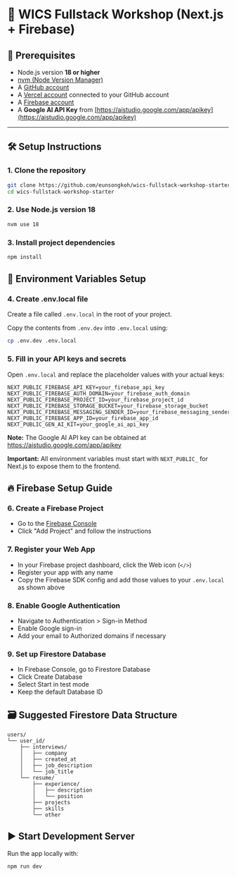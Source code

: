 # 🚀 WICS Fullstack Workshop (Next.js + Firebase)

## 🧰 Prerequisites

- Node.js version **18 or higher**
- [nvm (Node Version Manager)](https://github.com/nvm-sh/nvm)
- A [GitHub account](https://github.com/)
- A [Vercel account](https://vercel.com/) connected to your GitHub account
- A [Firebase account](https://firebase.google.com/)
- A **Google AI API Key** from [https://aistudio.google.com/app/apikey](https://aistudio.google.com/app/apikey)

---

## 🛠️ Setup Instructions

### 1. Clone the repository

```bash
git clone https://github.com/eunsongkoh/wics-fullstack-workshop-starter.git
cd wics-fullstack-workshop-starter
```

### 2. Use Node.js version 18

```bash
nvm use 18
```

### 3. Install project dependencies

```bash
npm install
```

## 🔐 Environment Variables Setup

### 4. Create .env.local file

Create a file called `.env.local` in the root of your project.

Copy the contents from `.env.dev` into `.env.local` using:

```bash
cp .env.dev .env.local
```

### 5. Fill in your API keys and secrets

Open `.env.local` and replace the placeholder values with your actual keys:

```env
NEXT_PUBLIC_FIREBASE_API_KEY=your_firebase_api_key
NEXT_PUBLIC_FIREBASE_AUTH_DOMAIN=your_firebase_auth_domain
NEXT_PUBLIC_FIREBASE_PROJECT_ID=your_firebase_project_id
NEXT_PUBLIC_FIREBASE_STORAGE_BUCKET=your_firebase_storage_bucket
NEXT_PUBLIC_FIREBASE_MESSAGING_SENDER_ID=your_firebase_messaging_sender_id
NEXT_PUBLIC_FIREBASE_APP_ID=your_firebase_app_id
NEXT_PUBLIC_GEN_AI_KIT=your_google_ai_api_key
```

**Note:** The Google AI API key can be obtained at https://aistudio.google.com/app/apikey

**Important:** All environment variables must start with `NEXT_PUBLIC_` for Next.js to expose them to the frontend.

## 🔥 Firebase Setup Guide

### 6. Create a Firebase Project

- Go to the [Firebase Console](https://console.firebase.google.com/)
- Click "Add Project" and follow the instructions

### 7. Register your Web App

- In your Firebase project dashboard, click the Web icon (`</>`)
- Register your app with any name
- Copy the Firebase SDK config and add those values to your `.env.local` as shown above

### 8. Enable Google Authentication

- Navigate to Authentication > Sign-in Method
- Enable Google sign-in
- Add your email to Authorized domains if necessary

### 9. Set up Firestore Database

- In Firebase Console, go to Firestore Database
- Click Create Database
- Select Start in test mode
- Keep the default Database ID

## 🗃️ Suggested Firestore Data Structure

```
users/
└── user_id/
    ├── interviews/
    │   ├── company
    │   ├── created_at
    │   ├── job_description
    │   └── job_title
    └── resume/
        ├── experience/
        │   ├── description
        │   └── position
        ├── projects
        ├── skills
        └── other
```

## ▶️ Start Development Server

Run the app locally with:

```bash
npm run dev
```
